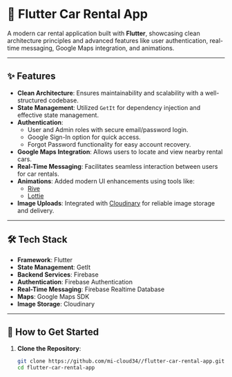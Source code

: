 # 🚗 Flutter Car Rental App  

A modern car rental application built with **Flutter**, showcasing clean architecture principles and advanced features like user authentication, real-time messaging, Google Maps integration, and animations.

---

## ✨ Features  
- **Clean Architecture**: Ensures maintainability and scalability with a well-structured codebase.  
- **State Management**: Utilized `GetIt` for dependency injection and effective state management.  
- **Authentication**:  
  - User and Admin roles with secure email/password login.  
  - Google Sign-In option for quick access.  
  - Forgot Password functionality for easy account recovery.  
- **Google Maps Integration**: Allows users to locate and view nearby rental cars.  
- **Real-Time Messaging**: Facilitates seamless interaction between users for car rentals.  
- **Animations**: Added modern UI enhancements using tools like:  
  - [Rive](https://rive.app/)  
  - [Lottie](https://lottiefiles.com/)  
- **Image Uploads**: Integrated with [Cloudinary](https://cloudinary.com/) for reliable image storage and delivery.  

---

## 🛠️ Tech Stack  
- **Framework**: Flutter  
- **State Management**: GetIt  
- **Backend Services**: Firebase  
- **Authentication**: Firebase Authentication  
- **Real-Time Messaging**: Firebase Realtime Database  
- **Maps**: Google Maps SDK  
- **Image Storage**: Cloudinary  

---

## 🚀 How to Get Started  

1. **Clone the Repository**:  
   ```bash  
   git clone https://github.com/mi-cloud34//flutter-car-rental-app.git  
   cd flutter-car-rental-app  

